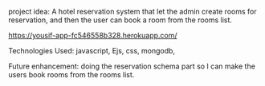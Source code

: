 project idea: A hotel reservation system that let the admin create rooms for reservation, and then the user can book a room from the rooms list.

https://yousif-app-fc546558b328.herokuapp.com/

Technologies Used: javascript, Ejs, css, mongodb, 

Future enhancement: doing the reservation schema part so I can make the users book rooms from the rooms list.

